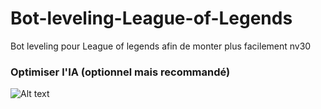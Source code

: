 # Bot-leveling-League-of-Legends
Bot leveling pour League of legends afin de monter plus facilement nv30



### Optimiser l'IA (optionnel mais recommandé)
![Alt text](https://github.com/Steelataure/Bot-leveling-League-of-Legends/blob/league/Readme/attaque%20auto.PNG?raw=true "Title")
